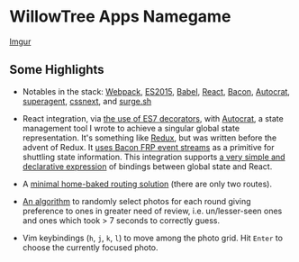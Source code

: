 # WillowTree Apps Namegame

[Imgur](http://i.imgur.com/ldglX33.png)


Some Highlights
---------------

* Notables in the stack: [Webpack](webpack.github.io), [ES2015](https://babeljs.io/docs/learn-es2015/), [Babel](https://babeljs.io/), [React](http://facebook.github.io/react/), [Bacon](http://baconjs.github.io/), [Autocrat](https://github.com/AutocratJS/autocrat), [superagent](https://visionmedia.github.io/superagent/), [cssnext](http://cssnext.io/), and [surge.sh](http://surge.sh)

* React integration, via [the use of ES7 decorators](https://github.com/johnloy/wat-namegame/blob/master/src/components/decorators/bind-to-state.js), with [Autocrat](https://github.com/AutocratJS/autocrat), a state management tool I wrote to achieve a singular global state representation. It's something like [Redux](http://rackt.github.io/redux/), but was written before the advent of Redux. It [uses Bacon FRP event streams](https://github.com/johnloy/wat-namegame/blob/master/src/state/advisors/page.js#L22-L31) as a primitive for shuttling state information. This integration supports [a very simple and declarative expression](https://github.com/johnloy/wat-namegame/blob/master/src/state/component-bindings.js) of bindings between global state and React.

* A [minimal home-baked routing solution](https://github.com/johnloy/wat-namegame/blob/master/src/components/app.js#L16-L30) (there are only two routes).

* [An algorithm](https://github.com/johnloy/wat-namegame/blob/master/lib/select-people.js) to randomly select photos for each round giving preference to ones in greater need of review, i.e. un/lesser-seen ones and ones which took > 7 seconds to correctly guess.

* Vim keybindings (`h`, `j`, `k`, `l`) to move among the photo grid. Hit `Enter` to choose the currently focused photo.
